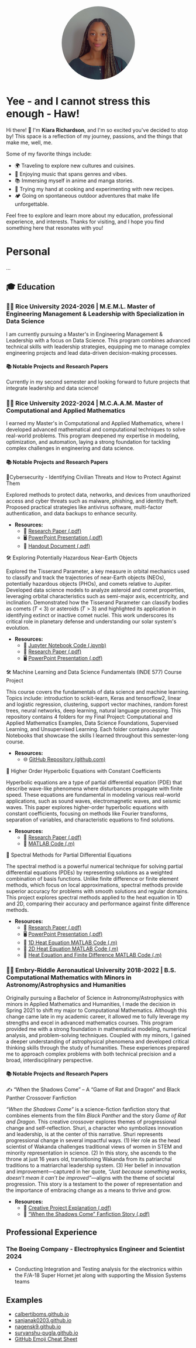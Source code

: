 <div style="text-align: center; margin-top: 20px;">
  <img src="/images/ProfilePicture.jpg" alt="Profile Picture of Kiara Richardson" width="200" style="border-radius: 50%;">
</div>

# Yee - and I cannot stress this enough - Haw!
Hi there! 👋 I'm **Kiara Richardson**, and I'm so excited you've decided to stop by! This space is a reflection of my journey, passions, and the things that make me, well, me.

Some of my favorite things include:
- 🌍 Traveling to explore new cultures and cuisines.
- 🎵 Enjoying music that spans genres and vibes.
- 📚 Immersing myself in anime and manga stories.
- 🍳 Trying my hand at cooking and experimenting with new recipes.
- 🏕️ Going on spontaneous outdoor adventures that make life unforgettable.

Feel free to explore and learn more about my education, professional experience, and interests. Thanks for visiting, and I hope you find something here that resonates with you!

# Personal 

...

## 🎓 Education
### 👩‍🎓 Rice University 2024-2026 | M.E.M.L. Master of Engineering Management & Leadership with Specialization in Data Science

I am currently pursuing a Master's in Engineering Management & Leadership with a focus on Data Science. This program combines advanced technical skills with leadership strategies, equipping me to manage complex engineering projects and lead data-driven decision-making processes.

#### 📚 Notable Projects and Research Papers
Currently in my second semester and looking forward to future projects that integrate leadership and data science!

### 👩‍🎓 Rice University 2022-2024 | M.C.A.A.M. Master of Computational and Applied Mathematics

I earned my Master's in Computational and Applied Mathematics, where I developed advanced mathematical and computational techniques to solve real-world problems. This program deepened my expertise in modeling, optimization, and automation, laying a strong foundation for tackling complex challenges in engineering and data science.

#### 📚 Notable Projects and Research Papers
📜Cybersecurity - Identifying Civilian Threats and How to Protect Against Them

Explored methods to protect data, networks, and devices from unauthorized access and cyber threats such as malware, phishing, and identity theft. Proposed practical strategies like antivirus software, multi-factor authentication, and data backups to enhance security.
  - **Resources:**
    - 📄 [Research Paper (.pdf)](https://raw.githubusercontent.com/KiaraRich/KiaraRich.github.io/main/Rice%20University%20-%20Research%20Papers/ENGI%20501%20Project%20Report.pdf)
    - 🖥️ [PowerPoint Presentation (.pdf)](https://raw.githubusercontent.com/KiaraRich/KiaraRich.github.io/main/Rice%20University%20-%20Research%20Papers/ENGI%20501%20Oral%20Presentation.pdf)
    - 📄 [Handout Document (.pdf)](https://raw.githubusercontent.com/KiaraRich/KiaraRich.github.io/main/Rice%20University%20-%20Research%20Papers/ENGI%20501%20Oral%20Presentation%20Handout.pdf)  

🛠️ Exploring Potentially Hazardous Near-Earth Objects

Explored the Tisserand Parameter, a key measure in orbital mechanics used to classify and track the trajectories of near-Earth objects (NEOs), potentially hazardous objects (PHOs), and comets relative to Jupiter. Developed data science models to analyze asteroid and comet properties, leveraging orbital characteristics such as semi-major axis, eccentricity, and inclination. Demonstrated how the Tisserand Parameter can classify bodies as comets (𝑇 < 3) or asteroids (𝑇 > 3) and highlighted its application in identifying extinct or inactive comet nuclei. This work underscores its critical role in planetary defense and understanding our solar system's evolution.
  - **Resources:**
    - 🧮 [Jupyter Notebook Code (.ipynb)](https://github.com/KiaraRich/KiaraRich.github.io/blob/main/Rice%20University%20-%20Research%20Papers/Data%20Science%20Project%20.ipynb)
    - 📄 [Research Paper (.pdf)](https://raw.githubusercontent.com/KiaraRich/KiaraRich.github.io/main/Rice%20University%20-%20Research%20Papers/Data%20Science%20Project%20Report.pdf)
    - 🖥️ [PowerPoint Presentation (.pdf)](https://raw.githubusercontent.com/KiaraRich/KiaraRich.github.io/main/Rice%20University%20-%20Research%20Papers/RCEL%20506%20Midterm%20Data%20Science%20Project.pdf)
   
🛠️ Machine Learning and Data Science Fundamentals (INDE 577) Course Project

This course covers the fundamentals of data science and machine learning. Topics include: introduction to scikit-learn, Keras and tensorflow2, linear and logistic regression, clustering, support vector machines, random forest trees, neural networks, deep learning, natural language processing. This repository contains 4 folders for my Final Project: Computational and Applied Mathematics Examples, Data Science Foundations, Supervised Learning, and Unsupervised Learning. Each folder contains Jupyter Notebooks that showcase the skills I learned throughout this semester-long course.
  - **Resources:**
    - 🌐 [GitHub Repository (github.com)](https://github.com/KiaraRich/INDE577-Final-Project-Fall-2023)

📜 Higher Order Hyperbolic Equations with Constant Coefficients 

Hyperbolic equations are a type of partial differential equation (PDE) that describe wave-like phenomena where disturbances propagate with finite speed. These equations are fundamental in modeling various real-world applications, such as sound waves, electromagnetic waves, and seismic waves. This paper explores higher-order hyperbolic equations with constant coefficients, focusing on methods like Fourier transforms, separation of variables, and characteristic equations to find solutions.
  - **Resources:**  
    - 📄 [Research Paper (.pdf)](https://github.com/KiaraRich/KiaraRich.github.io/blob/main/Rice%20University%20-%20Research%20Papers/Final_Project_Paper.pdf)  
    - 🧮 [MATLAB Code (.m)](https://github.com/KiaraRich/KiaraRich.github.io/blob/main/Rice%20University%20-%20Research%20Papers/WaveEquation1D_SpectralMethod.m)

📜 Spectral Methods for Partial Differential Equations
  
The spectral method is a powerful numerical technique for solving partial differential equations (PDEs) by representing solutions as a weighted combination of basis functions. Unlike finite difference or finite element methods, which focus on local approximations, spectral methods provide superior accuracy for problems with smooth solutions and regular domains. This project explores spectral methods applied to the heat equation in 1D and 2D, comparing their accuracy and performance against finite difference methods.
- **Resources:**  
  - 📄 [Research Paper (.pdf)](https://github.com/KiaraRich/KiaraRich.github.io/blob/main/Rice%20University%20-%20Research%20Papers/CMOR523%20Numerical%20Methods%20for%20PDEs%20Final%20Project%20Paper.pdf)  
  - 🖥️ [PowerPoint Presentation (.pdf)](https://github.com/KiaraRich/KiaraRich.github.io/blob/main/Rice%20University%20-%20Research%20Papers/CMOR%20523%20Final%20Presentation.pdf)  
  - 🧮 [1D Heat Equation MATLAB Code (.m)](https://github.com/KiaraRich/KiaraRich.github.io/blob/main/Rice%20University%20-%20Research%20Papers/HeatEquation_1D_SpectralFiniteComparison.m)  
  - 🧮 [2D Heat Equation MATLAB Code (.m)](https://github.com/KiaraRich/KiaraRich.github.io/blob/main/Rice%20University%20-%20Research%20Papers/HeatEquation_2D_SpectralFiniteComparison.m)  
  - 🧮 [Heat Equation and Finite Difference MATLAB Code (.m)](https://github.com/KiaraRich/KiaraRich.github.io/blob/main/Rice%20University%20-%20Research%20Papers/heat_equation_finite_diff.m)
 
### 👩‍🎓 Embry-Riddle Aeronautical University 2018-2022 | B.S. Computational Mathematics with Minors in Astronomy/Astrophysics and Humanities

Originally pursuing a Bachelor of Science in Astronomy/Astrophysics with minors in Applied Mathematics and Humanities, I made the decision in Spring 2021 to shift my major to Computational Mathematics. Although this change came late in my academic career, it allowed me to fully leverage my strengths and excel in advanced mathematics courses. This program provided me with a strong foundation in mathematical modeling, numerical analysis, and problem-solving techniques. Coupled with my minors, I gained a deeper understanding of astrophysical phenomena and developed critical thinking skills through the study of humanities. These experiences prepared me to approach complex problems with both technical precision and a broad, interdisciplinary perspective.

#### 📚 Notable Projects and Research Papers

✍️ “When the Shadows Come” – A “Game of Rat and Dragon” and Black Panther Crossover Fanfiction

*“When the Shadows Come”* is a science-fiction fanfiction story that combines elements from the film *Black Panther* and the story *Game of Rat and Dragon*. This creative crossover explores themes of progressional change and self-reflection. Shuri, a character who symbolizes innovation and leadership, is at the center of this narrative. Shuri represents progressional change in several impactful ways. (1) Her role as the head scientist of Wakanda challenges traditional views of women in STEM and minority representation in science. (2) In this story, she ascends to the throne at just 16 years old, transitioning Wakanda from its patriarchal traditions to a matriarchal leadership system. (3) Her belief in innovation and improvement—captured in her quote, *“Just because something works, doesn’t mean it can’t be improved”*—aligns with the theme of societal progression. This story is a testament to the power of representation and the importance of embracing change as a means to thrive and grow.
- **Resources:**  
  - 📄 [Creative Project Explanation (.pdf)](https://github.com/KiaraRich/KiaraRich.github.io/blob/main/Embry-Riddle%20Aeronautical%20University%20Resources/Creative%20Project%20Explanation%20Final.pdf)  
  - 📄 [“When the Shadows Come” Fanfiction Story (.pdf)](https://github.com/KiaraRich/KiaraRich.github.io/blob/main/Embry-Riddle%20Aeronautical%20University%20Resources/Creative%20Project%20%5Bfinal%20cut%20saved%20to%20google%20drive%5D.pdf)














## Professional Experience

### The Boeing Company - Electrophysics Engineer and Scientist 2024
- Conducting Integration and Testing analysis for the electronics within the F/A-18 Super Hornet jet along with supporting the Mission Systems teams

## Examples
- [calbertiboms.github.io](https://calbertiboms.github.io/)
- [sanjanak0203.github.io](https://sanjanak0203.github.io/)
- [nagensk9.github.io](https://nagensk9.github.io/)
- [suryanshu-pugla.github.io](https://suryanshu-pugla.github.io/)
- [GitHub Emoji Cheat Sheet](https://github.com/ikatyang/emoji-cheat-sheet?tab=readme-ov-file#smileys--emotion)
